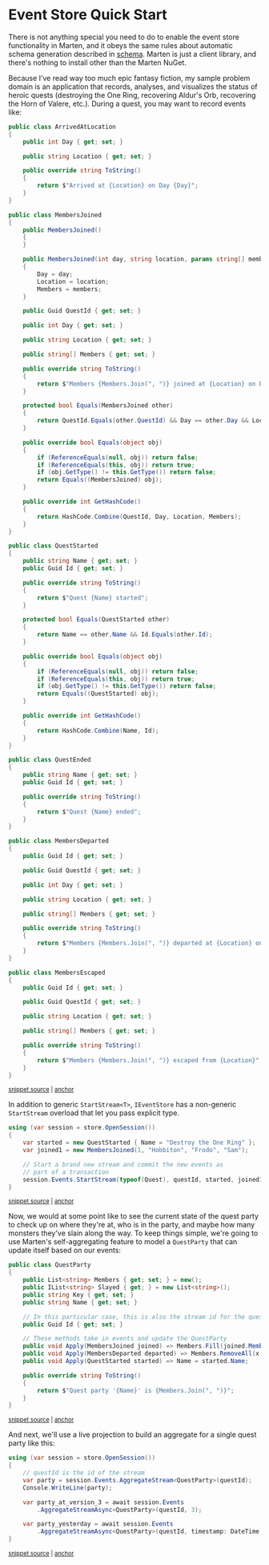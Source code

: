 # Event Store Quick Start

There is not anything special you need to do to enable the event store functionality in Marten, and it obeys the same rules about automatic schema generation described in [schema](/schema/). Marten is just a client library, and there's nothing to install other than the Marten NuGet.

Because I’ve read way too much epic fantasy fiction, my sample problem domain is an application that records, analyses, and visualizes the status of heroic quests (destroying the One Ring, recovering Aldur's Orb, recovering the Horn of Valere, etc.). During a quest, you may want to record events like:

<!-- snippet: sample_sample-events -->
<a id='snippet-sample_sample-events'></a>
```cs
public class ArrivedAtLocation
{
    public int Day { get; set; }

    public string Location { get; set; }

    public override string ToString()
    {
        return $"Arrived at {Location} on Day {Day}";
    }
}

public class MembersJoined
{
    public MembersJoined()
    {
    }

    public MembersJoined(int day, string location, params string[] members)
    {
        Day = day;
        Location = location;
        Members = members;
    }

    public Guid QuestId { get; set; }

    public int Day { get; set; }

    public string Location { get; set; }

    public string[] Members { get; set; }

    public override string ToString()
    {
        return $"Members {Members.Join(", ")} joined at {Location} on Day {Day}";
    }

    protected bool Equals(MembersJoined other)
    {
        return QuestId.Equals(other.QuestId) && Day == other.Day && Location == other.Location && Members.SequenceEqual(other.Members);
    }

    public override bool Equals(object obj)
    {
        if (ReferenceEquals(null, obj)) return false;
        if (ReferenceEquals(this, obj)) return true;
        if (obj.GetType() != this.GetType()) return false;
        return Equals((MembersJoined) obj);
    }

    public override int GetHashCode()
    {
        return HashCode.Combine(QuestId, Day, Location, Members);
    }
}

public class QuestStarted
{
    public string Name { get; set; }
    public Guid Id { get; set; }

    public override string ToString()
    {
        return $"Quest {Name} started";
    }

    protected bool Equals(QuestStarted other)
    {
        return Name == other.Name && Id.Equals(other.Id);
    }

    public override bool Equals(object obj)
    {
        if (ReferenceEquals(null, obj)) return false;
        if (ReferenceEquals(this, obj)) return true;
        if (obj.GetType() != this.GetType()) return false;
        return Equals((QuestStarted) obj);
    }

    public override int GetHashCode()
    {
        return HashCode.Combine(Name, Id);
    }
}

public class QuestEnded
{
    public string Name { get; set; }
    public Guid Id { get; set; }

    public override string ToString()
    {
        return $"Quest {Name} ended";
    }
}

public class MembersDeparted
{
    public Guid Id { get; set; }

    public Guid QuestId { get; set; }

    public int Day { get; set; }

    public string Location { get; set; }

    public string[] Members { get; set; }

    public override string ToString()
    {
        return $"Members {Members.Join(", ")} departed at {Location} on Day {Day}";
    }
}

public class MembersEscaped
{
    public Guid Id { get; set; }

    public Guid QuestId { get; set; }

    public string Location { get; set; }

    public string[] Members { get; set; }

    public override string ToString()
    {
        return $"Members {Members.Join(", ")} escaped from {Location}";
    }
}
```
<sup><a href='https://github.com/JasperFx/marten/blob/master/src/Marten.Testing/Events/QuestTypes.cs#L12-L144' title='Snippet source file'>snippet source</a> | <a href='#snippet-sample_sample-events' title='Start of snippet'>anchor</a></sup>
<!-- endSnippet -->

In addition to generic `StartStream<T>`, `IEventStore` has a non-generic `StartStream` overload that let you pass explicit type.

<!-- snippet: sample_event-store-start-stream-with-explicit-type -->
<a id='snippet-sample_event-store-start-stream-with-explicit-type'></a>
```cs
using (var session = store.OpenSession())
{
    var started = new QuestStarted { Name = "Destroy the One Ring" };
    var joined1 = new MembersJoined(1, "Hobbiton", "Frodo", "Sam");

    // Start a brand new stream and commit the new events as
    // part of a transaction
    session.Events.StartStream(typeof(Quest), questId, started, joined1);
}
```
<sup><a href='https://github.com/JasperFx/marten/blob/master/src/Marten.Testing/Examples/event_store_quickstart.cs#L45-L55' title='Snippet source file'>snippet source</a> | <a href='#snippet-sample_event-store-start-stream-with-explicit-type' title='Start of snippet'>anchor</a></sup>
<!-- endSnippet -->

Now, we would at some point like to see the current state of the quest party
to check up on where they're at, who is in the party, and maybe how many
monsters they've slain along the way. To keep things simple, we're going
to use Marten's self-aggregating feature to model a `QuestParty` that
can update itself based on our events:

<!-- snippet: sample_QuestParty -->
<a id='snippet-sample_questparty'></a>
```cs
public class QuestParty
{
    public List<string> Members { get; set; } = new();
    public IList<string> Slayed { get; } = new List<string>();
    public string Key { get; set; }
    public string Name { get; set; }

    // In this particular case, this is also the stream id for the quest events
    public Guid Id { get; set; }

    // These methods take in events and update the QuestParty
    public void Apply(MembersJoined joined) => Members.Fill(joined.Members);
    public void Apply(MembersDeparted departed) => Members.RemoveAll(x => departed.Members.Contains(x));
    public void Apply(QuestStarted started) => Name = started.Name;

    public override string ToString()
    {
        return $"Quest party '{Name}' is {Members.Join(", ")}";
    }
}
```
<sup><a href='https://github.com/JasperFx/marten/blob/master/src/Marten.Testing/Events/Projections/QuestParty.cs#L8-L30' title='Snippet source file'>snippet source</a> | <a href='#snippet-sample_questparty' title='Start of snippet'>anchor</a></sup>
<!-- endSnippet -->

And next, we'll use a live projection to build an aggregate for a single quest party like this:

<!-- snippet: sample_events-aggregate-on-the-fly -->
<a id='snippet-sample_events-aggregate-on-the-fly'></a>
```cs
using (var session = store.OpenSession())
{
    // questId is the id of the stream
    var party = session.Events.AggregateStream<QuestParty>(questId);
    Console.WriteLine(party);

    var party_at_version_3 = await session.Events
        .AggregateStreamAsync<QuestParty>(questId, 3);

    var party_yesterday = await session.Events
        .AggregateStreamAsync<QuestParty>(questId, timestamp: DateTime.UtcNow.AddDays(-1));
}
```
<sup><a href='https://github.com/JasperFx/marten/blob/master/src/Marten.Testing/Examples/event_store_quickstart.cs#L81-L94' title='Snippet source file'>snippet source</a> | <a href='#snippet-sample_events-aggregate-on-the-fly' title='Start of snippet'>anchor</a></sup>
<!-- endSnippet -->
